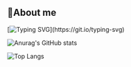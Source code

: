 ## 👋About me
[![Typing SVG](https://readme-typing-svg.demolab.com?font=Consolas&weight=600&duration=3000&pause=1000&color=F7B41E&vCenter=true&random=true&width=435&lines=Hi!+I'm+a+backend+engineer.)](https://git.io/typing-svg)

![Anurag's GitHub stats](https://github-readme-stats.vercel.app/api?username=Lcwei-0708&show_icons=true&theme=gruvbox&bg_color=FAEED438)

 ![Top Langs](https://github-readme-stats.vercel.app/api/top-langs/?username=Lcwei-0708&show_icons=true&theme=gruvbox&bg_color=FAEED438&layout=compact&langs_count=7)
